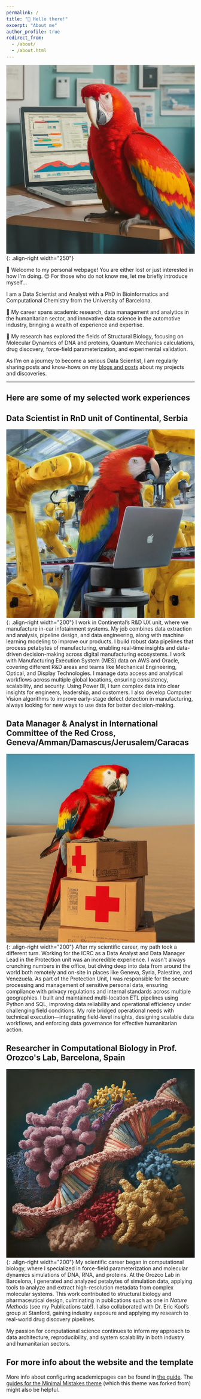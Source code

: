 ```yaml
---
permalink: /
title: "👋 Hello there!"
excerpt: "About me"
author_profile: true
redirect_from: 
  - /about/
  - /about.html
---
```


![Red parrot doing Data Science work](/images/red_parrot_cubicle_2.jfif){: .align-right width="250"}

🦜 Welcome to my personal webpage! You are either lost or just interested in how I'm doing. 😊 For those who do not know me, let me briefly introduce myself...

I am a Data Scientist and Analyst with a PhD in Bioinformatics and Computational Chemistry from the University of Barcelona.

💼 My career spans academic research, data management and analytics in the humanitarian sector, and innovative data science in the automotive industry, bringing a wealth of experience and expertise.

🧬 My research has explored the fields of Structural Biology, focusing on Molecular Dynamics of DNA and proteins, Quantum Mechanics calculations, drug discovery, force-field parameterization, and experimental validation.

As I'm on a journey to become a serious Data Scientist, I am regularly sharing posts and know-hows on my [blogs and posts](https://realivanivani.github.io/year-archive/) about my projects and discoveries.

---
Here are some of my selected work experiences
---


## Data Scientist in RnD unit of Continental, Serbia
![A parrot working on a computer with robotic arm](/images/parrot_comp_robot2.jfif){: .align-right width="200"}
I work in Continental’s R&D UX unit, where we manufacture in-car infotainment systems. My job combines data extraction and analysis, pipeline design, and data engineering, along with machine learning modeling to improve our products. I build robust data pipelines that process petabytes of manufacturing, enabling real-time insights and data-driven decision-making across digital manufacturing ecosystems. I work with Manufacturing Execution System (MES) data on AWS and Oracle, covering different R&D areas and teams like Mechanical Engineering, Optical, and Display Technologies. I manage data access and analytical workflows across multiple global locations, ensuring consistency, scalability, and security. Using Power BI, I turn complex data into clear insights for engineers, leadership, and customers. I also develop Computer Vision algorithms to improve early-stage defect detection in manufacturing, always looking for new ways to use data for better decision-making.

## Data Manager & Analyst in International Committee of the Red Cross, Geneva/Amman/Damascus/Jerusalem/Caracas
![Red Guacamaya on red cross aid boxes](/images/parrot_on_redcross_boxes.jfif){: .align-right width="200"}
After my scientific career, my path took a different turn.  Working for the ICRC as a Data Analyst and Data Manager Lead in the Protection unit was an incredible experience.  I wasn't always crunching numbers in the office, but diving deep into data from around the world both remotely and on-site in places like Geneva, Syria, Palestine, and Venezuela. As part of the Protection Unit, I was responsible for the secure processing and management of sensitive personal data, ensuring compliance with privacy regulations and internal standards across multiple geographies. I built and maintained multi-location ETL pipelines using Python and SQL, improving data reliability and operational efficiency under challenging field conditions. My role bridged operational needs with technical execution—integrating field-level insights, designing scalable data workflows, and enforcing data governance for effective humanitarian action.

## Researcher in Computational Biology in Prof. Orozco's Lab, Barcelona, Spain
![DNA surrounded with proteins](/images/dna_surrounded_proteins.jfif){: .align-right width="200"}
My scientific career began in computational biology, where I specialized in force-field parameterization and molecular dynamics simulations of DNA, RNA, and proteins. At the Orozco Lab in Barcelona, I generated and analyzed petabytes of simulation data, applying tools to analyze and extract high-resolution metadata from complex molecular systems. This work contributed to structural biology and pharmaceutical design, culminating in publications such as one  in *Nature Methods* (see my Publications tab!). I also collaborated with Dr. Eric Kool’s group at Stanford, gaining industry exposure and applying my research to real-world drug discovery pipelines.

My passion for computational science continues to inform my approach to data architecture, reproducibility, and system scalability in both industry and humanitarian sectors.

For more info about the website and the template
------
More info about configuring academicpages can be found in [the guide](https://academicpages.github.io/markdown/). The [guides for the Minimal Mistakes theme](https://mmistakes.github.io/minimal-mistakes/docs/configuration/) (which this theme was forked from) might also be helpful.
